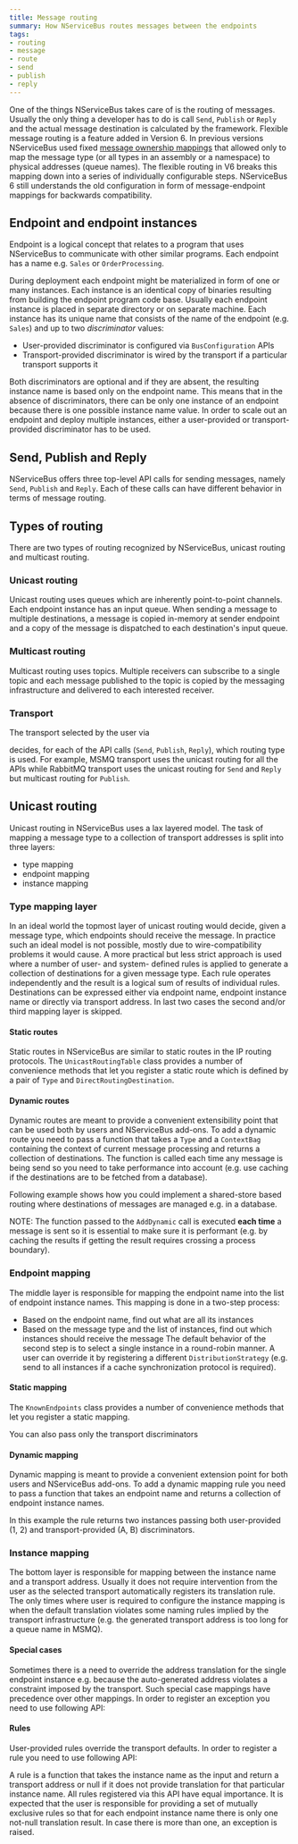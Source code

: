 ```yaml
---
title: Message routing
summary: How NServiceBus routes messages between the endpoints
tags:
- routing
- message
- route
- send
- publish
- reply
---
```


One of the things NServiceBus takes care of is the routing of messages. Usually the only thing a developer has to do is call `Send`, `Publish` or `Reply` and the actual message destination is calculated by the framework. Flexible message routing is a feature added in Version 6. In previous versions NServiceBus used fixed [message ownership mappings](/nservicebus/messaging/message-owner.md) that allowed only to map the message type (or all types in an assembly or a namespace) to physical addresses (queue names). The flexible routing in V6 breaks this mapping down into a series of individually configurable steps. NServiceBus 6 still understands the old configuration in form of message-endpoint mappings for backwards compatibility.

## Endpoint and endpoint instances

Endpoint is a logical concept that relates to a program that uses NServiceBus to communicate with other similar programs. Each endpoint has a name e.g. `Sales` or `OrderProcessing`.

During deployment each endpoint might be materialized in form of one or many instances. Each instance is an identical copy of binaries resulting from building the endpoint program code base. Usually each endpoint instance is placed in separate directory or on separate machine. Each instance has its unique name that consists of the name of the endpoint (e.g. `Sales`) and up to two *discriminator* values:
 * User-provided discriminator is configured via `BusConfiguration` APIs
 * Transport-provided discriminator is wired by the transport if a particular transport supports it

Both discriminators are optional and if they are absent, the resulting instance name is based only on the endpoint name. This means that in the absence of discriminators, there can be only one instance of an endpoint because there is one possible instance name value. In order to scale out an endpoint and deploy multiple instances, either a user-provided or transport-provided discriminator has to be used.

## Send, Publish and Reply

NServiceBus offers three top-level API calls for sending messages, namely `Send`, `Publish` and `Reply`. Each of these calls can have different behavior in terms of message routing. 

## Types of routing

There are two types of routing recognized by NServiceBus, unicast routing and multicast routing.

### Unicast routing

Unicast routing uses queues which are inherently point-to-point channels. Each endpoint instance has an input queue. When sending a message to multiple destinations, a message is copied in-memory at sender endpoint and a copy of the message is dispatched to each destination's input queue.

### Multicast routing

Multicast routing uses topics. Multiple receivers can subscribe to a single topic and each message published to the topic is copied by the messaging infrastructure and delivered to each interested receiver.

### Transport

The transport selected by the user via

<!-- import Routing-ConfigureTransport -->

decides, for each of the API calls (`Send`, `Publish`, `Reply`), which routing type is used. For example, MSMQ transport uses the unicast routing for all the APIs while RabbitMQ transport uses the unicast routing for `Send` and `Reply` but multicast routing for `Publish`. 

## Unicast routing

Unicast routing in NServiceBus uses a lax layered model. The task of mapping a message type to a collection of transport addresses is split into three layers:
 * type mapping
 * endpoint mapping
 * instance mapping

### Type mapping layer

In an ideal world the topmost layer of unicast routing would decide, given a message type, which endpoints should receive the message. In practice such an ideal model is not possible, mostly due to wire-compatibility problems it would cause. A more practical but less strict approach is used where a number of user- and system- defined rules is applied to generate a collection of destinations for a given message type. Each rule operates independently and the result is a logical sum of results of individual rules. Destinations can be expressed either via endpoint name, endpoint instance name or directly via transport address. In last two cases the second and/or third mapping layer is skipped.

#### Static routes

Static routes in NServiceBus are similar to static routes in the IP routing protocols. The `UnicastRoutingTable` class provides a number of convenience methods that let you register a static route which is defined by a pair of `Type` and `DirectRoutingDestination`.

<!-- import Routing-StaticRoutes -->

#### Dynamic routes

Dynamic routes are meant to provide a convenient extensibility point that can be used both by users and NServiceBus add-ons. To add a dynamic route you need to pass a function that takes a `Type` and a `ContextBag` containing the context of current message processing and returns a collection of destinations. The function is called each time any message is being send so you need to take performance into account (e.g. use caching if the destinations are to be fetched from a database).

<!-- import Routing-DynamicRoutes -->

Following example shows how you could implement a shared-store based routing where destinations of messages are managed e.g. in a database.

<!-- import Routing-CustomRoutingStore -->

NOTE: The function passed to the `AddDynamic` call is executed **each time** a message is sent so it is essential to make sure it is performant (e.g. by caching the results if getting the result requires crossing a process boundary).

### Endpoint mapping

The middle layer is responsible for mapping the endpoint name into the list of endpoint instance names. This mapping is done in a two-step process:
 * Based on the endpoint name, find out what are all its instances
 * Based on the message type and the list of instances, find out which instances should receive the message
The default behavior of the second step is to select a single instance in a round-robin manner. A user can override it by registering a different `DistributionStrategy` (e.g. send to all instances if a cache synchronization protocol is required).

#### Static mapping

The `KnownEndpoints` class provides a number of convenience methods that let you register a static mapping.

<!-- import Routing-StaticEndpointMapping -->

You can also pass only the transport discriminators

<!-- import Routing-StaticEndpointMappingWithDiscriminators -->

#### Dynamic mapping

Dynamic mapping is meant to provide a convenient extension point for both users and NServiceBus add-ons. To add a dynamic mapping rule you need to pass a function that takes an endpoint name and returns a collection of endpoint instance names. 

<!-- import Routing-DynamicEndpointMapping -->

In this example the rule returns two instances passing both user-provided (1, 2) and transport-provided (A, B) discriminators.

### Instance mapping

The bottom layer is responsible for mapping between the instance name and a transport address. Usually it does not require intervention from the user as the selected transport automatically registers its translation rule. The only times where user is required to configure the instance mapping is when the default translation violates some naming rules implied by the transport infrastructure (e.g. the generated transport address is too long for a queue name in MSMQ). 

#### Special cases

Sometimes there is a need to override the address translation for the single endpoint instance e.g. because the auto-generated address violates a constraint imposed by the transport. Such special case mappings have precedence over other mappings. In order to register an exception you need to use following API:

<!-- import Routing-SpecialCaseTransportAddress -->

#### Rules

User-provided rules override the transport defaults. In order to register a rule you need to use following API:

<!-- import Routing-TransportAddressRule -->

A rule is a function that takes the instance name as the input and return a transport address or null if it does not provide translation for that particular instance name. All rules registered via this API have equal importance. It is expected that the user is responsible for providing a set of mutually exclusive rules so that for each endpoint instance name there is only one not-null translation result. In case there is more than one, an exception is raised.
